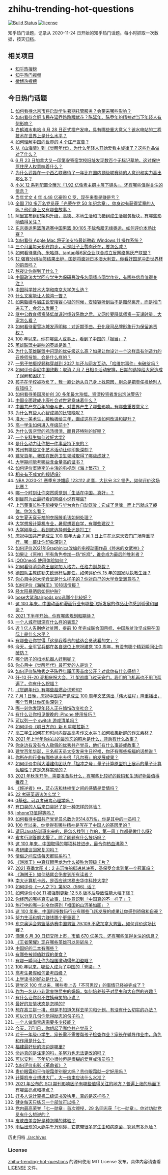 # zhihu-trending-hot-questions

[![Build Status](https://github.com/justjavac/zhihu-trending-hot-questions/workflows/ci/badge.svg?branch=master)](https://github.com/justjavac/zhihu-trending-hot-questions/actions)
[![license](https://img.shields.io/github/license/justjavac/zhihu-trending-hot-questions)](https://github.com/justjavac/zhihu-trending-hot-questions/blob/master/LICENSE)

知乎热门话题，记录从 2020-11-24 日开始的知乎热门话题。每小时抓取一次数据，按天[归档](./archives)。

## 相关项目

- [知乎热搜榜](https://github.com/justjavac/zhihu-trending-top-search)
- [知乎热门视频](https://github.com/justjavac/zhihu-trending-hot-video)
- [微博热搜榜](https://github.com/justjavac/weibo-trending-hot-search)

## 今日热门话题

<!-- BEGIN -->
<!-- 最后更新时间 Fri Jul 02 2021 21:10:08 GMT+0800 (China Standard Time) -->

1. [如何看待北京市将启动学生暑期托管服务？会带来哪些影响？](https://www.zhihu.com/question/469489339)
2. [如何看待合肥市民在延乔路路牌献花？陈延年、陈乔年的精神对当下年轻人有何影响？](https://www.zhihu.com/question/469128325)
3. [白鹤滩水电站 6 月 28
   日正式投产发电，具有哪些重大意义？该水电站的工程技术在世界上是什么水平？](https://www.zhihu.com/question/468406905)
4. [如何理解中国向世界的 4 个庄严宣告？](https://www.zhihu.com/question/469269512)
5. [从《山海情》到《觉醒年代》，为什么年轻人开始爱看主旋律了？这些作品做对了什么？](https://www.zhihu.com/question/469250416)
6. [6 月 23
   日加拿大又一印第安寄宿学校旧址发现数百个无标记墓地，这对保护原住民人权意味着什么？](https://www.zhihu.com/question/466975825)
7. [为什么武磊在一个西乙联赛待了一年比在国内顶级联赛待的人意识和实力高出那么多？](https://www.zhihu.com/question/465328241)
8. [小米 12 系列配置全曝光「1.92
   亿像素主摄＋屏下镜头」，还有哪些值得关注的信息？](https://www.zhihu.com/question/468724694)
9. [当年尤文 4 年 4.48 亿豪购 C 罗，现在来看是赚是亏？](https://www.zhihu.com/question/460546114)
10. [全国 710 多万名党员获「光荣在党 50
    年纪念章」，你身边有获得奖章的人吗？他们身上又有哪些故事？](https://www.zhihu.com/question/469220759)
11. [阿里宣布组织架构升级，高德、本地生活和飞猪组成生活服务板块，有哪些影响值得关注？](https://www.zhihu.com/question/469485942)
12. [东京奥运男篮落选赛中国男篮 80:105
    不敌希腊无缘奥运，如何评价本场比赛？](https://www.zhihu.com/question/469450593)
13. [如何看待 Apple Mac 将无法支持最新微软 Windows 11
    操作系统？](https://www.zhihu.com/question/468831434)
14. [三个月里每天都在跑步，可是肚子上赘肉还在，要怎么减？](https://www.zhihu.com/question/30622462)
15. [如何看待鹰角、米哈游、taptap等6家企业联合成立反网络黑灰产联盟？](https://www.zhihu.com/question/469151321)
16. [12
    强赛分组抽签结果出炉，国足将面对日本澳大利亚，你看好国足冲击世界杯的前景吗？](https://www.zhihu.com/question/469309297)
17. [熬夜让你得到了什么？](https://www.zhihu.com/question/466329074)
18. [中国政法大学回应学生为保研篡改多名同绩点同学作业，有哪些信息值得关注？](https://www.zhihu.com/question/468030220)
19. [中国科学技术大学和南京大学怎么选？](https://www.zhihu.com/question/467774201)
20. [什么文案能让人惊鸿一瞥？](https://www.zhihu.com/question/451181423)
21. [如果甄嬛与眉庄说安陵容心狠的时候，安陵容听到后不是黯然离开，而是推门进去了，会怎么发展？](https://www.zhihu.com/question/467899688)
22. [继中公教育师资降低单课时绩效系数之后，又网传要降低师资一天课时量，大家怎么看？](https://www.zhihu.com/question/468896563)
23. [如何看待蜜雪冰城发声明称：对近期歪曲、丑化我司品牌形象行为保留追责权？](https://www.zhihu.com/question/469115341)
24. [100 年以来，你在哪些人或事上，看到了中国的「担当」？](https://www.zhihu.com/question/469083054)
25. [英雄联盟中最吵的英雄是谁？](https://www.zhihu.com/question/463184822)
26. [为什么英雄联盟中闪现的优先级这么高？如果让你设计一个这样具有创造力的召唤师技能，会是什么样的？](https://www.zhihu.com/question/462353798)
27. [一男子拍摄视频称穿越到 2027
    年还与网友互动，「哈维尔事件」有破绽吗？](https://www.zhihu.com/question/466675842)
28. [如何评价索尼中国致歉：取消 7 月 7
    日相关活动安排，日期的选择给大家造成了误解和困扰？](https://www.zhihu.com/question/469292670)
29. [孩子在学校被欺负了，我一直让她从自己身上找原因，别总是把责任推给别人有错吗？](https://www.zhihu.com/question/467309194)
30. [如何看待美国房价创 30 多年最大涨幅，资深投资者发出泡沫警告?](https://www.zhihu.com/question/468992825)
31. [中国全面建成小康社会对世界意味着什么？](https://www.zhihu.com/question/469243529)
32. [中国共产党百年的奋斗史，对世界产生了哪些影响，有哪些重要意义？](https://www.zhihu.com/question/469274581)
33. [为什么有些人心智成熟的比较晚呢？](https://www.zhihu.com/question/283077831)
34. [准大一美术生，接触板绘三年，画成这样子该如何改进和提升？](https://www.zhihu.com/question/468285218)
35. [高一学生如何进入年级前十?](https://www.zhihu.com/question/426078063)
36. [为什么饭店里的鸡汤很清，而且还特别的好喝？](https://www.zhihu.com/question/437783371)
37. [一个专科生如何过好大学?](https://www.zhihu.com/question/465577553)
38. [是什么动力让你把一件事坚持下来的？](https://www.zhihu.com/question/469017080)
39. [苏州有哪些文化艺术活动让你印象深刻？](https://www.zhihu.com/question/468763984)
40. [建党百年，我国在医药卫生领域取得了哪些成就？](https://www.zhihu.com/question/468756547)
41. [大学期间能考哪些含金量高的证书？](https://www.zhihu.com/question/305150359)
42. [如何评价窦骁李沁主演的电视剧《海上繁花》？](https://www.zhihu.com/question/466748640)
43. [相亲有不成文的规矩吗?](https://www.zhihu.com/question/453068049)
44. [NBA 2020-21 赛季东决雄鹿 123:112 老鹰，大比分 3:2
    领先，如何评价这场比赛？](https://www.zhihu.com/question/469442531)
45. [哪一个时刻让你突然感觉到「生活在中国，真好」？](https://www.zhihu.com/question/446990478)
46. [到目前为止最好看的网络小说有哪些?](https://www.zhihu.com/question/309401257)
47. [上汽董事长称不能接受与华为合作自动驾驶：它成了灵魂，而上汽就成了躯体。你怎么看？](https://www.zhihu.com/question/469323054)
48. [女生夏天穿无袖的衣服腋毛该如何处理？](https://www.zhihu.com/question/49147353)
49. [大学想报计算机专业，暑假想要自学，有哪些建议？](https://www.zhihu.com/question/464771225)
50. [大学刚毕业，我到底选择创业还是打工?](https://www.zhihu.com/question/463825926)
51. [庆祝中国共产党成立 100 周年大会 7 月 1
    日上午在北京天安门广场隆重举行，哪一幕让你印象深刻？](https://www.zhihu.com/question/469219832)
52. [如何评价2021年Graphinica改编的电视动画作品《终末的女武神》?](https://www.zhihu.com/question/464238824)
53. [如果让《原神》所有角色参加一场“吃鸡”，谁会成为最后的胜利者？](https://www.zhihu.com/question/467989699)
54. [iQOOneo5 使用体验如何？](https://www.zhihu.com/question/453142804)
55. [如何看待消息称王自如加入格力，任格力副总裁？](https://www.zhihu.com/question/465492294)
56. [德国队主教练勒夫欧洲杯后卸任，如何评价他 15
    年的国家队执教生涯？](https://www.zhihu.com/question/468951189)
57. [你心目中的大学食堂是什么样子的？你对自己的大学食堂满意吗？](https://www.zhihu.com/question/468413171)
58. [如何评价《海贼王》1018话情报？](https://www.zhihu.com/question/468882554)
59. [经太阳暴晒后如何护肤?](https://www.zhihu.com/question/459581662)
60. [bose大鲨和airpods pro选哪个比较好？](https://www.zhihu.com/question/448283010)
61. [这 100
    年来，中国动画和漫画行业有哪些飞跃发展的作品让你感到骄傲和自豪？](https://www.zhihu.com/question/469245060)
62. [2021 下半年开始，你有哪些规划和期待？](https://www.zhihu.com/question/469485176)
63. [一个人城府很深有什么样的表现?](https://www.zhihu.com/question/30478446)
64. [近 1 亿人告别绝对贫困，提前 10
    年完成联合国目标，中国脱贫攻坚成果在国际上是什么水平？](https://www.zhihu.com/question/446264543)
65. [有哪些让你觉得「这是我尊贵的盐选会员该看的文」？](https://www.zhihu.com/question/469477579)
66. [今天，全军官兵都在各自战位上庆祝建党 100
    周年，有没有哪个精彩瞬间让你破防？](https://www.zhihu.com/question/469245739)
67. [哪个牌子的扫地机器人好用呢？](https://www.zhihu.com/question/278037886)
68. [你心目中《觉醒年代》最可爱的人是谁？](https://www.zhihu.com/question/461358216)
69. [如何评价陈独秀之子陈乔年履历表首度公开？对此你有什么感想？](https://www.zhihu.com/question/464933522)
70. [歼-10 歼-20 亮相庆祝大会，71
    架战鹰飞过天安门，我们的飞机再也不用飞两遍了，你有什么祝福？](https://www.zhihu.com/question/469230952)
71. [《觉醒年代》有哪些超燃台词短句?](https://www.zhihu.com/question/463340352)
72. [7 月 1 日晚，庆祝中国共产党成立 100
    周年文艺演出「伟大征程」隆重播出，哪个节目让你印象深刻？](https://www.zhihu.com/question/469370926)
73. [哪一刻你发现年轻人正在悄悄改变社会？](https://www.zhihu.com/question/447184915)
74. [有什么让你相见恨晚的 iPhone 使用技巧？](https://www.zhihu.com/question/33734678)
75. [可以列一个 switch 游戏清单吗？](https://www.zhihu.com/question/454703059)
76. [如何评价《明日方舟》新 6 星帕拉斯？](https://www.zhihu.com/question/468822021)
77. [高三学生如何在短时间内提高高考作文水平？如何收集新鲜的作文素材？](https://www.zhihu.com/question/20545734)
78. [2021 年上半年你拍过的最难忘的照片是什么，背后有什么故事？](https://www.zhihu.com/question/469312329)
79. [你身边有没有令人敬佩的优秀共产党员，他们有什么事迹或故事？](https://www.zhihu.com/question/460118406)
80. [建党百年华诞，三名航天员太空发来生日祝福，你还有哪些祝福的话想说？](https://www.zhihu.com/question/469119958)
81. [你所在的行业有哪些说出去很「凡尔赛」的发展成果？](https://www.zhihu.com/question/447184680)
82. [如何评价中科大潘建伟团队在「祖冲之号」量子计算原型机上展示的量子计算优越性？这是怎样实现的？](https://www.zhihu.com/question/468741820)
83. [2021
    年秋季开学，需要准备些什么，有哪些比较好的数码和生活好物最值得推荐？](https://www.zhihu.com/question/468815943)
84. [《叛逆者》中，蓝心洁和林楠笙之间的感情是爱情吗？](https://www.zhihu.com/question/468148621)
85. [22 考研英语该怎么学？](https://www.zhihu.com/question/468763233)
86. [0基础，可以考研考心理学吗？](https://www.zhihu.com/question/454143796)
87. [有口臭的人后来口臭好了是一种怎样的体验？](https://www.zhihu.com/question/39027318)
88. [iphone13值得等吗？](https://www.zhihu.com/question/445568012)
89. [如何看待中国共产党党员总数为9514.8万名，你是其中的一员吗？](https://www.zhihu.com/question/469009557)
90. [100 年以来，你觉得有哪些精神是写在了中国人的基因里的？](https://www.zhihu.com/question/468804235)
91. [请问Java培训班出来的，是怎么找到工作的，第一周工作都是做什么呀?](https://www.zhihu.com/question/445535341)
92. [省考行测答题太慢了，除了刷题有什么技巧吗？](https://www.zhihu.com/question/378474843)
93. [这 100 年来，中国取得的哪项科技进步，最令你热血沸腾？](https://www.zhihu.com/question/469247582)
94. [考研建议回家复习吗？](https://www.zhihu.com/question/436085854)
95. [情侣之间应该每天都联系吗？](https://www.zhihu.com/question/447408356)
96. [《游戏王》中真红眼黑龙为什么被称为顶级卡片？](https://www.zhihu.com/question/24348322)
97. [2021 赛季太阳 4：2
    击沉快船挺进总决赛，圣保罗会拿到第一个冠军吗？](https://www.zhihu.com/question/469262115)
98. [《海贼王》如何结尾会伤害到所有读者？](https://www.zhihu.com/question/453888306)
99. [南大计算机卡线，是否应该求稳去华中科技大学?](https://www.zhihu.com/question/467391928)
100. [如何评价《一人之下》第533（566）话？](https://www.zhihu.com/question/469386521)
101. [如何评价小米 11 被强制更新 12.5.8
     版本后导致性能大幅下降？](https://www.zhihu.com/question/466557336)
102. [你经历的哪些真实故事，让你意识到「中国真的不一样了」？](https://www.zhihu.com/question/429896850)
103. [旅行中的哪一刻令你感到「祖国的山河美如画」？](https://www.zhihu.com/question/468764145)
104. [这 100
     年来，中国科技数码行业有哪些飞跃发展的成果让你感到骄傲和自豪？](https://www.zhihu.com/question/468832684)
105. [努力生活和努力赚钱哪个更重要？](https://www.zhihu.com/question/466534018)
106. [东京奥运会男篮落选赛中国男篮 79:109
     不敌加拿大男篮，如何评价这场比赛？](https://www.zhihu.com/question/469226684)
107. [滴滴 6 月 30 日纽交所上市，市值 670
     亿美元，还有哪些值得关注的信息？](https://www.zhihu.com/question/469170831)
108. [《王者荣耀》现在哪些英雄可以带斩杀？](https://www.zhihu.com/question/466600116)
109. [中国好的二本有哪些？](https://www.zhihu.com/question/282553012)
110. [有哪些被颜值耽误的美食？](https://www.zhihu.com/question/463302536)
111. [有哪一瞬间让你为祖国激动得热泪盈眶？](https://www.zhihu.com/question/276636947)
112. [100 年以来，哪些人成为了中国的「脊梁」？](https://www.zhihu.com/question/469067940)
113. [高考生暑假如何备考四级？](https://www.zhihu.com/question/464509224)
114. [上学读书的好处是什么？](https://www.zhihu.com/question/466708151)
115. [建党这 100
     年以来，哪些看上去「不可思议」的事情已经被完成了？](https://www.zhihu.com/question/468798487)
116. [作为一名从小非常害怕昆虫的妈妈，如何培养孩子对昆虫和大自然的兴趣？](https://www.zhihu.com/question/468299114)
117. [有什么让你忍不住姨母笑的小说？](https://www.zhihu.com/question/443447926)
118. [最好的友情状态是怎样的?](https://www.zhihu.com/question/24091183)
119. [想在高三拼一拼，但是不知道怎样去学习和计划，有没有什么切实的办法？](https://www.zhihu.com/question/467995879)
120. [可以分享几句你觉得励志的句子吗？](https://www.zhihu.com/question/462684741)
121. [一个人做淘宝店需要多少技能？](https://www.zhihu.com/question/21030919)
122. [今天，7月1日，你想起了哪位共产党员？](https://www.zhihu.com/question/469216571)
123. [对于一年级小学生，家长需不需要帮孩子检查作业？家长在辅导作业中，角色和作用是什么？](https://www.zhihu.com/question/466551332)
124. [福建最好玩的海边是哪里?](https://www.zhihu.com/question/463975941)
125. [命运真的是注定的吗，多努力也无法更改的吗？](https://www.zhihu.com/question/468059308)
126. [可以安利一下年纪小很帅但是很糊的爱豆或演员吗？](https://www.zhihu.com/question/458588894)
127. [如何评价电影《革命者》？](https://www.zhihu.com/question/457600870)
128. [贵价眼霜和平价眼霜差别很大吗？贵价眼霜就一定好用吗？](https://www.zhihu.com/question/309788732)
129. [计算机专业想进大厂，大一结束应该什么水准？](https://www.zhihu.com/question/450241362)
130. [2021 年公布的 SCI
     期刊影响因子有哪些值得关注的地方？普遍上涨的局面下有哪些亮点和槽点？](https://www.zhihu.com/question/469074125)
131. [好多人说计算机二级证书没啥用，真的是这样吗？](https://www.zhihu.com/question/432050455)
132. [健身每天只练习一个部位可以吗？](https://www.zhihu.com/question/402800360)
133. [党内最高荣誉「七一勋章」首次颁授，29
     名同志获「七一勋章」，你对功勋党员有什么想说的？](https://www.zhihu.com/question/468683456)
134. [皮肤由差变好是种怎样的体验？](https://www.zhihu.com/question/37375085)
135. [雨后出现的大蜗牛千万别碰，它携带很多寄生虫和病原菌，究竟有多危险？](https://www.zhihu.com/question/468733508)

<!-- END -->

历史归档 [./archives](./archives)

### License

[zhihu-trending-hot-questions](https://github.com/justjavac/zhihu-trending-hot-questions)
的源码使用 MIT License 发布。具体内容请查看 [LICENSE](./LICENSE) 文件。
